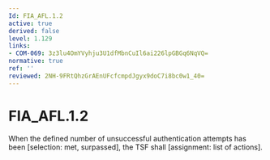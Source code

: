 ```yaml
---
Id: FIA_AFL.1.2
active: true
derived: false
level: 1.129
links:
- COM-069: 3z3lu4OmYVyhju3U1dfMbnCuIl6ai226lpGBGq6NqVQ=
normative: true
ref: ''
reviewed: 2NH-9FRtQhzGrAEnUFcfcmpdJgyx9doC7i8bc0w1_40=
---
```


# FIA_AFL.1.2

When the defined number of unsuccessful authentication attempts has been [selection: met, surpassed], the TSF shall [assignment: list of actions].